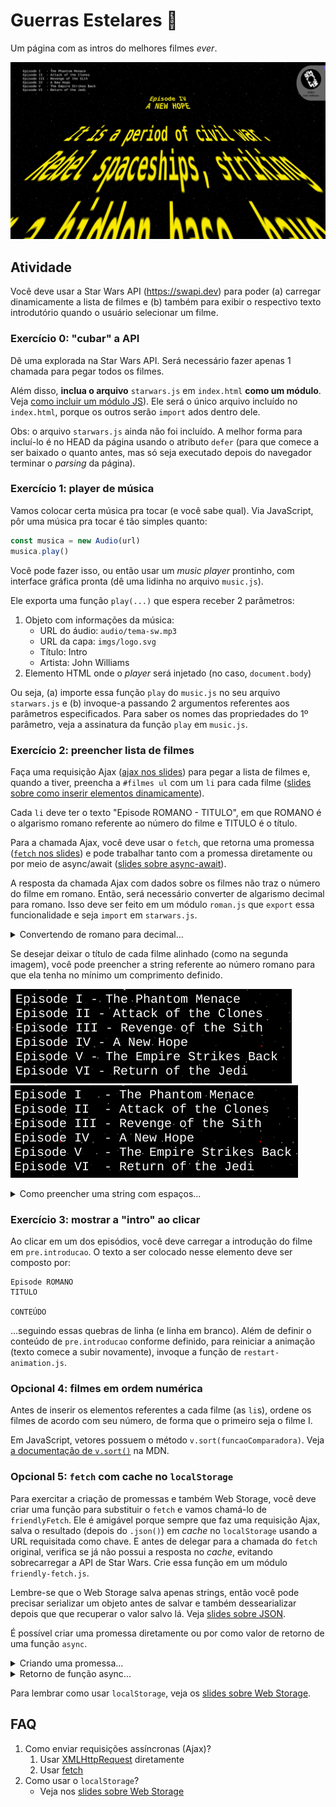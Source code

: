 # Guerras Estelares 🌠

Um página com as intros do melhores filmes _ever_.

![](imgs/docs-final.webp)


## Atividade

Você deve usar a Star Wars API (https://swapi.dev) para poder (a) carregar
dinamicamente a lista de filmes e (b) também para exibir o respectivo texto
introdutório quando o usuário selecionar um filme.


### Exercício 0: "cubar" a API

Dê uma explorada na Star Wars API. Será necessário fazer
apenas 1 chamada para pegar todos os filmes.

Além disso, **inclua o arquivo** `starwars.js` em `index.html` **como um módulo**.
Veja [como incluir um módulo JS][slides-modulos]). Ele será
o único arquivo incluído no `index.html`, porque os outros serão `import` ados
dentro dele.

Obs: o arquivo `starwars.js` ainda não foi incluído. A melhor forma
para incluí-lo é no HEAD da página usando o atributo `defer`
(para que comece a ser baixado o quanto antes, mas só seja executado
depois do navegador terminar o _parsing_ da página).


### Exercício 1: player de música

Vamos colocar certa música pra tocar (e você sabe qual). Via JavaScript, pôr uma
música pra tocar é tão simples quanto:

```js
const musica = new Audio(url)
musica.play()
```

Você pode fazer isso, ou então usar um _music player_ prontinho, com interface
gráfica pronta (dê uma lidinha no arquivo `music.js`).

Ele exporta uma função `play(...)` que espera receber 2 parâmetros:

1. Objeto com informações da música:
   - URL do áudio: `audio/tema-sw.mp3`
   - URL da capa: `imgs/logo.svg`
   - Título: Intro
   - Artista: John Williams
1. Elemento HTML onde o _player_ será injetado (no caso, `document.body`)

Ou seja, (a) importe essa função `play` do `music.js` no seu 
arquivo `starwars.js` e (b) invoque-a passando 2 argumentos referentes
aos parâmetros especificados. Para saber os nomes das propriedades
do 1º parâmetro, veja a assinatura da função `play` em `music.js`.


### Exercício 2: preencher lista de filmes

Faça uma requisição Ajax ([ajax nos slides][slides-ajax]) para pegar a lista
de filmes e, quando a tiver, preencha a `#filmes ul` com um `li` para cada
filme ([slides sobre como inserir elementos dinamicamente][slides-dinamicos]).

Cada `li` deve ter o texto "Episode ROMANO - TITULO", em que ROMANO é
o algarismo romano referente ao número do filme e TITULO é o título.

Para a chamada Ajax, você deve usar o `fetch`, que retorna uma promessa
([`fetch` nos slides][slides-fetch]) e pode trabalhar tanto com a
promessa diretamente ou por meio de async/await 
([slides sobre async-await][slides-async-wait]).

A resposta da chamada Ajax com dados sobre os filmes não traz o número
do filme em romano. Então, será necessário converter de algarismo
decimal para romano. Isso deve ser feito em um módulo `roman.js`
que `export` essa funcionalidade e seja `import` em `starwars.js`.

<details>
   <summary>Convertendo de romano para decimal...</summary>

   Uma ideia legal aqui é aproveitar o fato de que (a) são poucos filmes,
   (b) que objetos em JavaScript são dicionários e que (c) é possível
   acessar suas propriedades se soubermos seu nome em uma string
   ao usar a notação colchetes (ie, `obj[prop]`).

   Por exemplo, veja como poderíamos fazer pra converter emojis de
   frutas para nomes de frutas:

   ```js
   function emojiParaNome(emoji) {
      const dados = {
         '🍎': 'Maçã',
         '🍍': 'Abacaxi',
         '🥝': 'Kiwi',
         '🍓': 'Morango'
      }

      // retorna o valor da propriedade cujo
      // nome é o emoji do parâmetro
      return dados[emoji]
   }

   //...
   console.log(`Gosto de ${emojiParaNome(🍎)}`)
   ```
</details>

Se desejar deixar o título de cada filme alinhado (como na segunda imagem),
você pode preencher a string referente ao número romano para que ela tenha
no mínimo um comprimento definido.

![](imgs/docs-lista-1.png)
![](imgs/docs-lista-2.png)

<details>
   <summary>Como preencher uma string com espaços...</summary>

   Strings possuem dois métodos interessante: 
   `s.padStart(tamanho, caractere)` e `s.padEnd(tamanho, caractere)`.
   Esses métodos repetem o `caractere` uma quantidade de vezes 
   suficiente para que `s` tenha pelo menos o `tamanho`. Caso 
   `s.length >= tamanho`, nada acontece. Caso contrário,
   é retornada uma string preenchida com `tamanho - s.length`
   `caracter` no início ou no fim de `s`.

   Exemplo:
   ```js
   let alunos = ['Lestat', 'Rui', 'Adamastor']
   alunos = alunos.map(aluno => aluno.padEnd(10, '-'))
   // [
   //   'Lestat----',
   //   'Rui-------',
   //   'Adamastor-'
   // ]
   ```
</details>


### Exercício 3: mostrar a "intro" ao clicar

Ao clicar em um dos episódios, você deve carregar a introdução do filme
em `pre.introducao`. O texto a ser colocado nesse elemento deve ser composto
por:

```
Episode ROMANO
TITULO

CONTEÚDO
```

...seguindo essas quebras de linha (e linha em branco). Além de definir
o conteúdo de `pre.introducao` conforme definido, para reiniciar a animação
(texto comece a subir novamente), invoque a função de `restart-animation.js`.


### Opcional 4: filmes em ordem numérica

Antes de inserir os elementos referentes a cada filme (as `li`s),
ordene os filmes de acordo com seu número, de forma que o primeiro
seja o filme I.

Em JavaScript, vetores possuem o método `v.sort(funcaoComparadora)`.
Veja [a documentação de `v.sort()`][array-sort] na MDN.


### Opcional 5: `fetch` com cache no `localStorage`

Para exercitar a criação de promessas e também Web Storage, você deve
criar uma função para substituir o `fetch` e vamos chamá-lo de `friendlyFetch`.
Ele é amigável porque sempre que faz uma requisição Ajax, salva o resultado
(depois do `.json()`) em _cache_ no `localStorage` usando a URL requisitada
como chave. E antes de delegar para a chamada do `fetch` original, verifica
se já não possui a resposta no _cache_, evitando sobrecarregar a API de
Star Wars. Crie essa função em um módulo `friendly-fetch.js`.

Lembre-se que o Web Storage salva apenas strings, então você pode precisar
serializar um objeto antes de salvar e também dessearializar depois que
que recuperar o valor salvo lá. Veja [slides sobre JSON][slides-json].

É possível criar uma promessa diretamente ou por como valor de retorno de uma
função `async`.

<details>
   <summary>Criando uma promessa...</summary>

   ```js
   function friendlyFetch(url) {
      const promessaDeRequisicao = new Promise((resolve, reject) => {
         // ...
         // executa algo assíncrono (eg, chama fetch(url))
         // ...
         // eventualmente chama resolve(resultado)
         // e se der erro, chama reject(erro)
      })

      return promessaDeRequisicao
   }
   ```
</details>

<details>
   <summary>Retorno de função async...</summary>

   ```js
   async function friendlyFetch(url) {
      // ...
      // executa algo assíncrono (eg, chama fetch(url))
      // possivelmente aguardando o resultado dom await
      // ...
      // retorna o resultado
   }
   ```
</details>

Para lembrar como usar `localStorage`, veja os 
[slides sobre Web Storage][slides-webstorage].


## FAQ

1. Como enviar requisições assíncronas (Ajax)?
    1. Usar [XMLHttpRequest][slides-ajax] diretamente
    1. Usar [fetch][slides-fetch]
1. Como usar o `localStorage`?
   - Veja nos [slides sobre Web Storage][slides-webstorage]


[slides-webstorage]: https://fegemo.github.io/cefet-web/classes/js8/#web-storage
[slides-ajax]: https://fegemo.github.io/cefet-web/classes/js8/#ajax
[slides-fetch]: https://fegemo.github.io/cefet-web/classes/js8/#fetch
[slides-async-wait]: https://fegemo.github.io/cefet-web/classes/js7/#async-await
[slides-dinamicos]: https://fegemo.github.io/cefet-web/classes/js6/#criando-elementos-html-dinamicamente
[slides-modulos]: https://fegemo.github.io/cefet-web/classes/js7/#modulos
[slides-json]: https://fegemo.github.io/cefet-web/classes/js8/#json
[array-sort]: https://developer.mozilla.org/pt-BR/docs/Web/JavaScript/Reference/Global_Objects/Array/sort